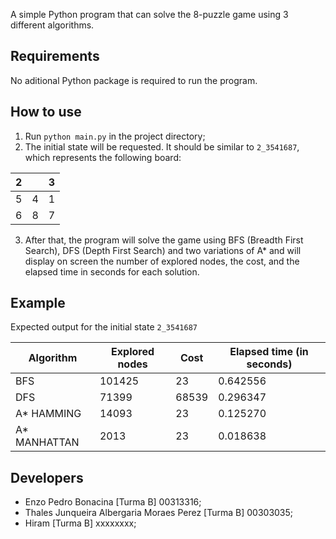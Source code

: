 A simple Python program that can solve the 8-puzzle game using 3 different algorithms.

## Requirements

No aditional Python package is required to run the program.


## How to use

1. Run `python main.py` in the project directory;
2. The initial state will be requested. It should be similar to `2_3541687`, which represents the following board:

2 |  | 3 
--- | --- | ---
5 | 4 | 1
6 | 8 | 7

3. After that, the program will solve the game using BFS (Breadth First Search), DFS (Depth First Search) and two variations of A* and will display on screen the number of explored nodes, the cost, and the elapsed time in seconds for each solution.


## Example

Expected output for the initial state `2_3541687`

 Algorithm | Explored nodes | Cost | Elapsed time (in seconds)
--- | --- | --- | ---
BFS | 101425 | 23 | 0.642556
DFS | 71399 | 68539 | 0.296347
A* HAMMING | 14093 | 23 | 0.125270
A* MANHATTAN | 2013 | 23 | 0.018638


## Developers

- Enzo Pedro Bonacina [Turma B] 00313316;
- Thales Junqueira Albergaria Moraes Perez [Turma B] 00303035;
- Hiram [Turma B] xxxxxxxx;
